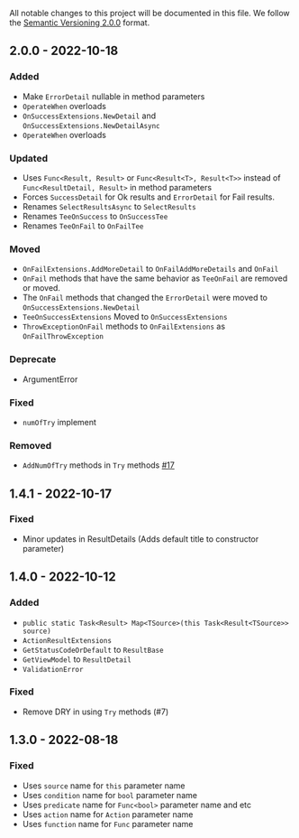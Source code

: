 All notable changes to this project will be documented in this file. We follow
the [Semantic Versioning 2.0.0](http://semver.org/) format.

## 2.0.0 - 2022-10-18

### Added

- Make `ErrorDetail` nullable in method parameters
- `OperateWhen` overloads
- `OnSuccessExtensions.NewDetail` and `OnSuccessExtensions.NewDetailAsync`
- `OperateWhen` overloads

### Updated

- Uses `Func<Result, Result>` or `Func<Result<T>, Result<T>>` instead of `Func<ResultDetail, Result>` in method
  parameters
- Forces `SuccessDetail` for Ok results and `ErrorDetail` for Fail results.
- Renames `SelectResultsAsync` to `SelectResults`
- Renames `TeeOnSuccess` to `OnSuccessTee`
- Renames `TeeOnFail` to `OnFailTee`

### Moved

- `OnFailExtensions.AddMoreDetail` to `OnFailAddMoreDetails` and `OnFail`
- `OnFail` methods that have the same behavior as `TeeOnFail` are removed or moved.
- The `OnFail` methods that changed the `ErrorDetail` were moved to `OnSuccessExtensions.NewDetail`
- `TeeOnSuccessExtensions` Moved to `OnSuccessExtensions`
- `ThrowExceptionOnFail` methods to `OnFailExtensions` as `OnFailThrowException`

### Deprecate

- ArgumentError

### Fixed

- `numOfTry` implement

### Removed

- `AddNumOfTry` methods in `Try` methods [#17](https://github.com/Payadel/OnRail/issues/17)

## 1.4.1 - 2022-10-17

### Fixed

- Minor updates in ResultDetails (Adds default title to constructor parameter)

## 1.4.0 - 2022-10-12

### Added

- `public static Task<Result> Map<TSource>(this Task<Result<TSource>> source)`
- `ActionResultExtensions`
- `GetStatusCodeOrDefault` to `ResultBase`
- `GetViewModel` to `ResultDetail`
- `ValidationError`

### Fixed

- Remove DRY in using `Try` methods (#7)

## 1.3.0 - 2022-08-18

### Fixed

- Uses `source` name for `this` parameter name
- Uses `condition` name for `bool` parameter name
- Uses `predicate` name for `Func<bool>` parameter name and etc
- Uses `action` name for `Action` parameter name
- Uses `function` name for `Func` parameter name

